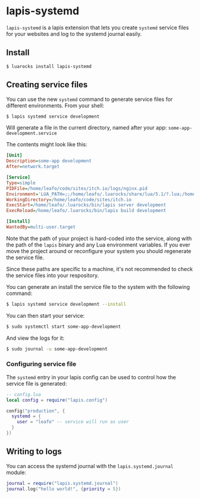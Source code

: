 # lapis-systemd

`lapis-systemd` is a lapis extension that lets you create `systemd` service
files for your websites and log to the systemd journal easily.

## Install

```
$ luarocks install lapis-systemd
```

## Creating service files

You can use the new `systemd` command to generate service files for different
environments. From your shell:

```bash
$ lapis systemd service development
```

Will generate a file in the current directory, named after your app:
`some-app-development.service`

The contents might look like this:

```ini
[Unit]
Description=some-app development
After=network.target

[Service]
Type=simple
PIDFile=/home/leafo/code/sites/itch.io/logs/nginx.pid
Environment='LUA_PATH=;;/home/leafo/.luarocks/share/lua/5.1/?.lua;/home/leafo/.luarocks/share/lua/5.1/?/init.lua' 'LUA_CPATH=;;/home/leafo/.luarocks/lib/lua/5.1/?.so'
WorkingDirectory=/home/leafo/code/sites/itch.io
ExecStart=/home/leafo/.luarocks/bin/lapis server development
ExecReload=/home/leafo/.luarocks/bin/lapis build development

[Install]
WantedBy=multi-user.target
```

Note that the path of your project is hard-coded into the service, along with
the path of the `lapis` binary and any Lua environment variables. If you ever
move the project around or reconfigure your system you should regenerate the
service file.

Since these paths are specific to a machine, it's not recommended to check the
service files into your respository.

You can generate an install the service file to the system with the following
command:

```bash
$ lapis systemd service development --install
```

You can then start your service:

```bash
$ sudo systemctl start some-app-development
```

And view the logs for it:

```bash
$ sudo journal -u some-app-development
```

### Configuring service file

The `systemd` entry in your lapis config can be used to control how the service file is generated:

```lua
-- config.lua
local config = require("lapis.config")

config("production", {
  systemd = {
    user = "leafo" -- service will run as user
  }
})
```

## Writing to logs

You can access the systemd journal with the `lapis.systemd.journal` module:

```lua
journal = require("lapis.systemd.journal")
journal.log("hello world!", {priority = 5})
```

